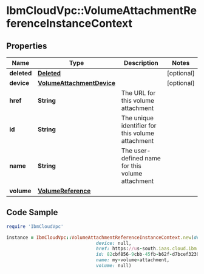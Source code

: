 # IbmCloudVpc::VolumeAttachmentReferenceInstanceContext

## Properties

Name | Type | Description | Notes
------------ | ------------- | ------------- | -------------
**deleted** | [**Deleted**](Deleted.md) |  | [optional] 
**device** | [**VolumeAttachmentDevice**](VolumeAttachmentDevice.md) |  | [optional] 
**href** | **String** | The URL for this volume attachment | 
**id** | **String** | The unique identifier for this volume attachment | 
**name** | **String** | The user-defined name for this volume attachment | 
**volume** | [**VolumeReference**](VolumeReference.md) |  | 

## Code Sample

```ruby
require 'IbmCloudVpc'

instance = IbmCloudVpc::VolumeAttachmentReferenceInstanceContext.new(deleted: null,
                                 device: null,
                                 href: https://us-south.iaas.cloud.ibm.com/v1/instances/1e09281b-f177-46fb-baf1-bc152b2e391a/volume_attachments/82cbf856-9cbb-45fb-b62f-d7bcef32399a,
                                 id: 82cbf856-9cbb-45fb-b62f-d7bcef32399a,
                                 name: my-volume-attachment,
                                 volume: null)
```


